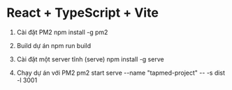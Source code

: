 # React + TypeScript + Vite
1. Cài đặt PM2
npm install -g pm2

2. Build dự án
npm run build

3. Cài đặt một server tĩnh (serve)
npm install -g serve

4. Chạy dự án với PM2
pm2 start serve --name "tapmed-project" -- -s dist -l 3001




